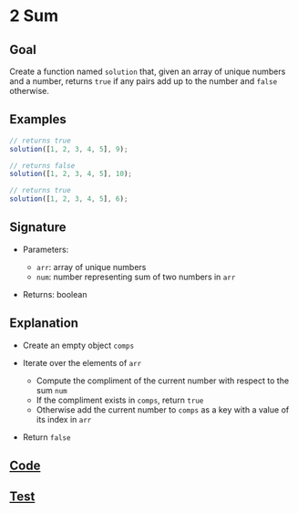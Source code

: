 # 2 Sum

## Goal

Create a function named `solution` that, given an array of unique numbers and a number, returns `true` if any pairs add up to the number and `false` otherwise.

## Examples

```js
// returns true
solution([1, 2, 3, 4, 5], 9);

// returns false
solution([1, 2, 3, 4, 5], 10);

// returns true
solution([1, 2, 3, 4, 5], 6);
```

## Signature

- Parameters:

  - `arr`: array of unique numbers
  - `num`: number representing sum of two numbers in `arr`

- Returns: boolean

## Explanation

- Create an empty object `comps`
- Iterate over the elements of `arr`

  - Compute the compliment of the current number with respect to the sum `num`
  - If the compliment exists in `comps`, return `true`
  - Otherwise add the current number to `comps` as a key with a value of its index in `arr`

- Return `false`

## [Code](index.js)

## [Test](index.test.js)
